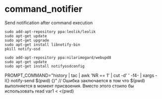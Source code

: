 # command_notifier
Send notification after command execution
```
sudo add-apt-repository ppa:leolik/leolik
sudo apt-get update
sudo apt-get upgrade
sudo apt-get install libnotify-bin
pkill notify-osd

sudo add-apt-repository ppa:nilarimogard/webupd8
sudo apt-get update
sudo apt-get install notifyosdconfig
```
PROMPT_COMMAND="history | tac | awk 'NR == 1' | cut -d' ' -f4- | xargs -I{} notify-send $(pwd) {}"
// Ошибка заключается в том что $(pwd) выполняется в момент присвоения. Вместо этого стоило бы использовать read var1 < <(pwd) 
